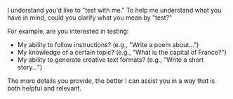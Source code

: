 I understand you'd like to "test with me." To help me understand what you have in mind, could you clarify what you mean by "test?"

For example, are you interested in testing:

* My ability to follow instructions? (e.g., "Write a poem about...")
* My knowledge of a certain topic? (e.g., "What is the capital of France?")
* My ability to generate creative text formats? (e.g., "Write a short story...")

The more details you provide, the better I can assist you in a way that is both helpful and relevant.
